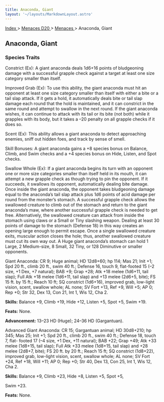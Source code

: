 ```yaml
---
title: Anaconda, Giant
layout: '~/layouts/MarkdownLayout.astro'
---
```


[ Index ](/) > [ Menaces D20 ](/menaces.d20) > [ Menaces ](/menaces.d20/menaces) > Anaconda, Giant

##  Anaconda, Giant

###  Species Traits

Constrict (Ex): A giant anaconda deals 1d6+16 points of bludgeoning damage
with a successful grapple check against a target at least one size category
smaller than itself.

Improved Grab (Ex): To use this ability, the giant anaconda must hit an
opponent at least one size category smaller than itself with either a bite or
a tail slap attack. If it gets a hold, it automatically deals bite or tail
slap damage each round that the hold is maintained, and it can constrict in
the same round and attempt to swallow in the next round. If the giant anaconda
wishes, it can continue to attack with its tail or its bite (not both) while
it grapples with its body, but it takes a –20 penalty on all grapple checks if
it does so.

Scent (Ex): This ability allows a giant anaconda to detect approaching
enemies, sniff out hidden foes, and track by sense of smell.

Skill Bonuses: A giant anaconda gains a +8 species bonus on Balance, Climb,
and Swim checks and a +4 species bonus on Hide, Listen, and Spot checks.

Swallow Whole (Ex): If a giant anaconda begins its turn with an opponent one
or more size categories smaller than itself held in its mouth, it can attempt
a new grapple check as though trying to pin the opponent. If it succeeds, it
swallows its opponent, automatically dealing bite damage. Once inside the
giant anaconda, the opponent takes bludgeoning damage equal to the anaconda’s
tail slap attack plus 1d6 points of acid damage per round from the monster’s
stomach. A successful grapple check allows the swallowed creature to climb out
of the stomach and return to the giant anaconda’s maw, where another
successful grapple check is needed to get free. Alternatively, the swallowed
creature can attack from inside the stomach using claws or a Small or Tiny
slashing weapon. Dealing at least 30 points of damage to the stomach (Defense
18) in this way creates an opening large enough to permit escape. Once a
single swallowed creature exits, muscular action closes the hole; thus,
another swallowed creature must cut its own way out. A Huge giant anaconda’s
stomach can hold 1 Large, 2 Medium-size, 8 Small, 32 Tiny, or 128 Diminutive
or smaller opponents.

Giant Anaconda: CR 9; Huge animal; HD 12d8+60; hp 114; Mas 21; Init +1; Spd 20
ft., climb 20 ft., swim 40 ft.; Defense 16, touch 9, flat-footed 15 (–2 size,
+1 Dex, +7 natural); BAB +9; Grap +28; Atk +18 melee (1d6+11, tail slap); Full
Atk +18 melee (1d6+11, tail slap) and +13 melee (2d6+5, bite); FS 15 ft. by 15
ft.; Reach 10 ft; SQ constrict (1d6+16), improved grab, low-light vision,
scent, swallow whole; AL none; SV Fort +13, Ref +9, Will +5; AP 0; Rep +0; Str
32, Dex 13, Con 21, Int 1, Wis 12, Cha 2.

**Skills:** Balance +9, Climb +19, Hide +12, Listen +5, Spot +5, Swim +19.

**Feats:** None.

**Advancement:** 13–23 HD (Huge); 24–36 HD (Gargantuan).

Advanced Giant Anaconda: CR 15; Gargantuan animal; HD 30d8+210; hp 345; Mas
25; Init +1; Spd 20 ft., climb 20 ft., swim 40 ft.; Defense 18, touch 7, flat-
footed 17 (–4 size, +1 Dex, +11 natural); BAB +22; Grap +49; Atk +33 melee
(1d8+15, tail slap); Full Atk +33 melee (1d8+15, tail slap) and +28 melee
(2d8+7, bite); FS 20 ft. by 20 ft.; Reach 15 ft; SQ constrict (1d8+22),
improved grab, low-light vision, scent, swallow whole; AL none; SV Fort +24,
Ref +18, Will +11; AP 0; Rep +0; Str 40, Dex 13, Con 25, Int 1, Wis 12, Cha 2.

**Skills:** Balance +9, Climb +23, Hide +8, Listen +5, Spot +5,

Swim +23.

**Feats:** None.

